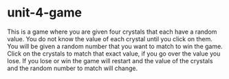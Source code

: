 # unit-4-game
This is a game where you are given four crystals that each have a random value. You do not know the value of each crystal until you click on them. You will be given a random number that you want to match to win the game. Click on the crystals to match that exact value, if you go over the value you lose. If you lose or win the game will restart and the value of the crystals and the random number to match will change.